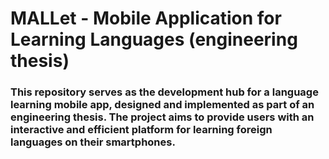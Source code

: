 # MALLet - Mobile Application for Learning Languages (engineering thesis)

### This repository serves as the development hub for a language learning mobile app, designed and implemented as part of an engineering thesis. The project aims to provide users with an interactive and efficient platform for learning foreign languages on their smartphones.
